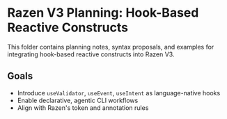 # Razen V3 Planning: Hook-Based Reactive Constructs

This folder contains planning notes, syntax proposals, and examples for integrating hook-based reactive constructs into Razen V3.

## Goals
- Introduce `useValidator`, `useEvent`, `useIntent` as language-native hooks
- Enable declarative, agentic CLI workflows
- Align with Razen's token and annotation rules
